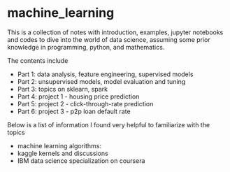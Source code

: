 # machine_learning
This is a collection of notes with introduction, examples, jupyter notebooks and codes to dive into the world of data science, assuming some prior knowledge in programming, python, and mathematics. 

The contents include
- Part 1: data analysis, feature engineering, supervised models
- Part 2: unsupervised models, model evaluation and tuning
- Part 3: topics on sklearn, spark 
- Part 4: project 1 - housing price prediction
- Part 5: project 2 - click-through-rate prediction
- Part 6: project 3 - p2p loan default rate

Below is a list of information I found very helpful to familiarize with the topics
- machine learning algorithms:
- kaggle kernels and discussions
- IBM data science specialization on coursera

